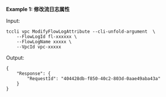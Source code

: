 **Example 1: 修改流日志属性**



Input: 

```
tccli vpc ModifyFlowLogAttribute --cli-unfold-argument  \
    --FlowLogId fl-xxxxxx \
    --FlowLogName xxxxx \
    --VpcId vpc-xxxxx
```

Output: 
```
{
    "Response": {
        "RequestId": "404428db-f850-40c2-803d-0aae49aba43a"
    }
}
```

